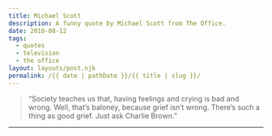 ```yaml
---
title: Michael Scott
description: A funny quote by Michael Scott from The Office.
date: 2010-08-12
tags: 
  - quotes
  - television
  - the office
layout: layouts/post.njk
permalink: /{{ date | pathDate }}/{{ title | slug }}/
---
```


> “Society teaches us that, having feelings and crying is bad and wrong. Well, that’s baloney, because grief isn’t wrong. There’s such a thing as good grief. Just ask Charlie Brown.”

---
